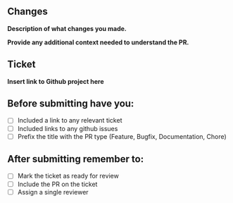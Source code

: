 ## Changes
**Description of what changes you made.**

**Provide any additional context needed to understand the PR.**

## Ticket
**Insert link to Github project here**

## Before submitting have you:

- [ ] Included a link to any relevant ticket
- [ ] Included links to any github issues
- [ ] Prefix the title with the PR type (Feature, Bugfix, Documentation, Chore)

## After submitting remember to:

- [ ] Mark the ticket as ready for review
- [ ] Include the PR on the ticket
- [ ] Assign a single reviewer
